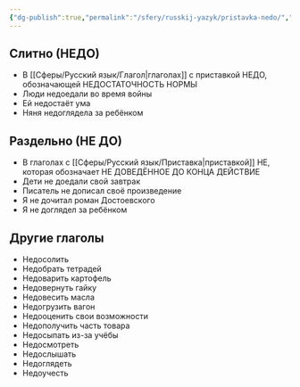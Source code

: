 ```yaml
---
{"dg-publish":true,"permalink":"/sfery/russkij-yazyk/pristavka-nedo/","tags":["Русский"]}
---
```


## Слитно (НЕДО) 
- В [[Сферы/Русский язык/Глагол\|глаголах]] с приставкой НЕДО, обозначающей НЕДОСТАТОЧНОСТЬ НОРМЫ 
- Люди недоедали во время войны 
- Ей недостаёт ума 
- Няня недоглядела за ребёнком 
## Раздельно (НЕ ДО)
- В глаголах с [[Сферы/Русский язык/Приставка\|приставкой]] НЕ, которая обозначает НЕ ДОВЕДËННОЕ ДО КОНЦА ДЕЙСТВИЕ 
- Дети не доедали свой завтрак 
- Писатель не дописал своё произведение 
- Я не дочитал роман Достоевского 
- Я не доглядел за ребёнком 
## Другие глаголы 
- Недосолить 
- Недобрать тетрадей 
- Недоварить картофель 
- Недовернуть гайку
- Недовесить масла
- Недогрузить вагон 
- Недооценить свои возможности 
- Недополучить часть товара 
- Недосыпать из-за учёбы 
- Недосмотреть 
- Недослышать 
- Недоглядеть 
- Недоучесть 